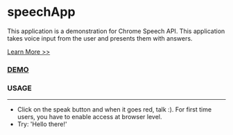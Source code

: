 # speechApp

This application is a demonstration for Chrome Speech API. This application takes voice input from the user and presents them with answers.

<a href="http://caniuse.com/#feat=speech-recognition" target="_blank">Learn More >></a>

### [DEMO](https://jeremyrajan.com/speechApp/)

### USAGE
<hr/>

* Click on the speak button and when it goes red, talk :). For first time users, you have to enable access at browser level. 
* Try: 'Hello there!'


